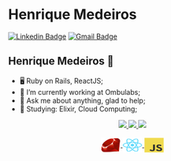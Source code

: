 # Henrique Medeiros
[![Linkedin Badge](https://img.shields.io/badge/-HenriqueMedeiros-blue?style=flat-square&logo=Linkedin&logoColor=white&link=https://www.linkedin.com/in/hugo-duarte-3392bb153/)](https://www.linkedin.com/in/hmdros/) 
[![Gmail Badge](https://img.shields.io/badge/-hmdros@gmail.com-c14438?style=flat-square&logo=Gmail&logoColor=white&link=mailto:hmdros@gmail.com)](mailto:hmdros@gmail.com)

## Henrique Medeiros 👋

- 🖥️ Ruby on Rails, ReactJS;
- 🔭  I’m currently working at Ombulabs;
- 💬 Ask me about anything, glad to help;
- 🌱 Studying: Elixir, Cloud Computing;

<!-- <img src="/github-metrics.svg" alt="Metrics" width="75%"> -->


<div align="center">
  <a href="https://github.com/hmdros">
  <img height="180em" src="https://github-readme-stats.vercel.app/api?username=hmdros&show_icons=true&theme=dark&include_all_commits=true&count_private=true"/>
  <img height="180em" src="https://github-readme-stats.vercel.app/api/top-langs/?username=hmdros&layout=compact&langs_count=4&theme=dark"/>
  <img height="180em" src="https://github-readme-streak-stats.herokuapp.com/?user=hmdros&theme=dark"/>
</div>

<div style="display: inline_block" align="center"><br>
  <img align="center" alt="Ruby" height="30" width="40" src="https://raw.githubusercontent.com/devicons/devicon/master/icons/ruby/ruby-original.svg">
  <img align="center" alt="React" height="30" width="40" src="https://raw.githubusercontent.com/devicons/devicon/master/icons/react/react-original.svg">
  <img align="center" alt="Javascript" height="30" width="40" src="https://raw.githubusercontent.com/devicons/devicon/master/icons/javascript/javascript-original.svg">
</div>
